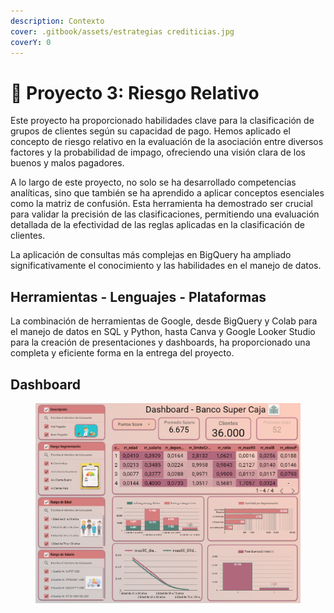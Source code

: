 ```yaml
---
description: Contexto
cover: .gitbook/assets/estrategias crediticias.jpg
coverY: 0
---
```


# 🏦 Proyecto 3: Riesgo Relativo

Este proyecto ha proporcionado habilidades clave para la clasificación de grupos de clientes según su capacidad de pago. Hemos aplicado el concepto de riesgo relativo en la evaluación de la asociación entre diversos factores y la probabilidad de impago, ofreciendo una visión clara de los buenos y malos pagadores.

A lo largo de este proyecto, no solo se ha desarrollado competencias analíticas, sino que también se ha aprendido a aplicar conceptos esenciales como la matriz de confusión. Esta herramienta ha demostrado ser crucial para validar la precisión de las clasificaciones, permitiendo una evaluación detallada de la efectividad de las reglas aplicadas en la clasificación de clientes.

La aplicación de consultas más complejas en BigQuery ha ampliado significativamente el conocimiento y las habilidades en el manejo de datos.

## Herramientas - Lenguajes - Plataformas

La combinación de herramientas de Google, desde BigQuery y Colab para el manejo de datos en SQL y Python, hasta Canva y Google Looker Studio para la creación de presentaciones y dashboards, ha proporcionado una completa y eficiente forma en la entrega del proyecto.

## Dashboard

<figure><img src=".gitbook/assets/Dashboard.png" alt=""><figcaption></figcaption></figure>
